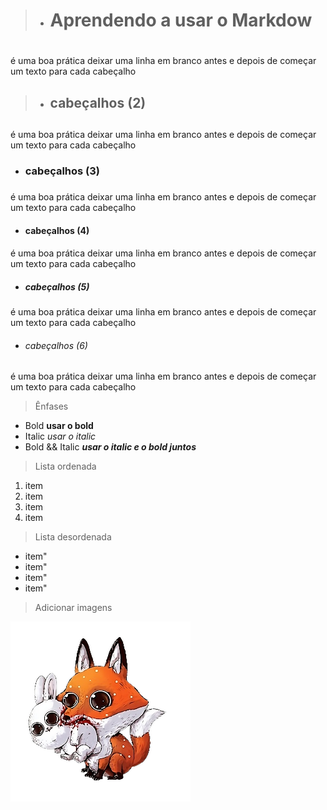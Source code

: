 > - # Aprendendo a usar o Markdow <h1>

é uma boa prática deixar uma linha em branco antes e depois de começar um texto para cada cabeçalho

> - ## cabeçalhos (2) <h2>

é uma boa prática deixar uma linha em branco antes e depois de começar um texto para cada cabeçalho

- ### cabeçalhos (3) <h3>

é uma boa prática deixar uma linha em branco antes e depois de começar um texto para cada cabeçalho

- #### cabeçalhos (4) <h4>

é uma boa prática deixar uma linha em branco antes e depois de começar um texto para cada cabeçalho

- ##### cabeçalhos (5) <h5>

é uma boa prática deixar uma linha em branco antes e depois de começar um texto para cada cabeçalho

- ###### cabeçalhos (6) <h6>

é uma boa prática deixar uma linha em branco antes e depois de começar um texto para cada cabeçalho

> Ênfases

- Bold
  **usar o bold**
- Italic
  _usar o italic_
- Bold && Italic
  **_usar o italic e o bold juntos_**

> Lista ordenada

1. item
2. item
3. item
4. item

> Lista desordenada

- item"
- item"
- item"
- item"

> Adicionar imagens

![Raposobl_icone](../img/Raposobl.png "Icone")

